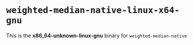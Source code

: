 # `weighted-median-native-linux-x64-gnu`

This is the **x86_64-unknown-linux-gnu** binary for `weighted-median-native`

